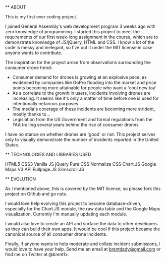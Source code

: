 ** ABOUT

This is my first ever coding project. 

I joined General Assembly's web development program 3 weeks ago with zero knowledge of programming. I started this project to meet the requirements of our first week-long assignment in the course, which are to demonstrate knowledge of JS/jQuery, HTML and CSS. I know a lot of the code is messy and inelegant, so I've put it under the MIT license in case anyone wants to contribute.

The inspiration for the project arose from observations surrounding the consumer drone trend:

- Consumer demand for drones is growing at an explosive pace, as evidenced by companies like GoPro flooding into the market and price points becoming more attainable for people who want a 'cool new toy'
- As a correlate to the growth in users, incidents involving drones are increasing. It seems like it's only a matter of time before one is used for intentionally nefarious purposes
- The media's coverage of these incidents are becoming more strident, mostly thanks to...
- Legislation from the US Government and formal regulations from the FAA trailing several years behind the rise of consumer drones

I have no stance on whether drones are 'good' or not. This project serves only to visually demonstrate the number of incidents reported in the United States.

** TECHNOLOGIES AND LIBRARIES USED

HTML5
CSS3
Vanilla JS
jQuery
Pure CSS
Normalize CSS
Chart.JS
Google Maps V3 API
Fullpage.JS
Slimscroll.JS

** EVOLUTION

As I mentioned above, this is covered by the MIT license, so please fork this project on Github and go nuts.

I would love help evolving this project to become database-driven, especially for the Chart.JS module, the raw data table and the Google Maps visualization. Currently I'm manually updating each module.

I would also love to create an API and surface the data to other developers so they can build their own apps. It would be cool if this project became the canonical source of all consumer drone incidents.

Finally, if anyone wants to help moderate and collate incident submissions, I would love to have your help. Send me an email at brentdady@gmail.com or find me on Twitter at @brent1x.